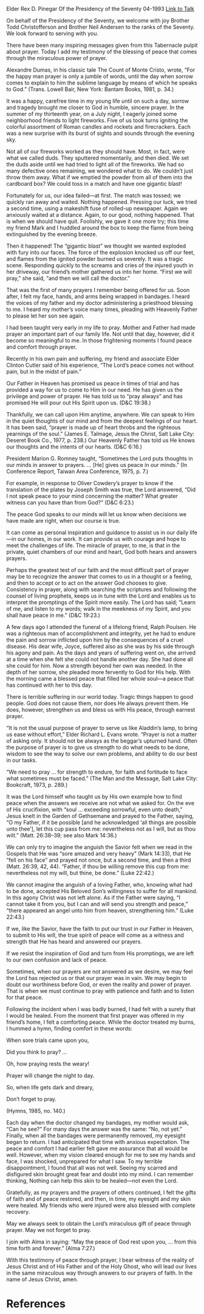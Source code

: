 Elder Rex D. Pinegar
Of the Presidency of the Seventy
04-1993
[Link to Talk](https://www.churchofjesuschrist.org/study/general-conference/1993/04/peace-through-prayer?lang=eng)

On behalf of the Presidency of the Seventy, we welcome with joy Brother Todd Christofferson and Brother Neil Andersen to the ranks of the Seventy. We look forward to serving with you.

There have been many inspiring messages given from this Tabernacle pulpit about prayer. Today I add my testimony of the blessing of peace that comes through the miraculous power of prayer.

Alexandre Dumas, in his classic tale The Count of Monte Cristo, wrote, “For the happy man prayer is only a jumble of words, until the day when sorrow comes to explain to him the sublime language by means of which he speaks to God.” (Trans. Lowell Bair, New York: Bantam Books, 1981, p. 34.)

It was a happy, carefree time in my young life until on such a day, sorrow and tragedy brought me closer to God in humble, sincere prayer. In the summer of my thirteenth year, on a July night, I eagerly joined some neighborhood friends to light fireworks. Five of us took turns igniting the colorful assortment of Roman candles and rockets and firecrackers. Each was a new surprise with its burst of sights and sounds through the evening sky.

Not all of our fireworks worked as they should have. Most, in fact, were what we called duds. They sputtered momentarily, and then died. We set the duds aside until we had tried to light all of the fireworks. We had so many defective ones remaining, we wondered what to do. We couldn’t just throw them away. What if we emptied the powder from all of them into the cardboard box? We could toss in a match and have one gigantic blast!

Fortunately for us, our idea failed—at first. The match was tossed; we quickly ran away and waited. Nothing happened. Pressing our luck, we tried a second time, using a makeshift fuse of rolled-up newspaper. Again we anxiously waited at a distance. Again, to our good, nothing happened. That is when we should have quit. Foolishly, we gave it one more try; this time my friend Mark and I huddled around the box to keep the flame from being extinguished by the evening breeze.

Then it happened! The “gigantic blast” we thought we wanted exploded with fury into our faces. The force of the explosion knocked us off our feet, and flames from the ignited powder burned us severely. It was a tragic scene. Responding quickly to the screams and cries of the injured youth in her driveway, our friend’s mother gathered us into her home. “First we will pray,” she said, “and then we will call the doctor.”

That was the first of many prayers I remember being offered for us. Soon after, I felt my face, hands, and arms being wrapped in bandages. I heard the voices of my father and my doctor administering a priesthood blessing to me. I heard my mother’s voice many times, pleading with Heavenly Father to please let her son see again.

I had been taught very early in my life to pray. Mother and Father had made prayer an important part of our family life. Not until that day, however, did it become so meaningful to me. In those frightening moments I found peace and comfort through prayer.

Recently in his own pain and suffering, my friend and associate Elder Clinton Cutler said of his experience, “The Lord’s peace comes not without pain, but in the midst of pain.”

Our Father in Heaven has promised us peace in times of trial and has provided a way for us to come to Him in our need. He has given us the privilege and power of prayer. He has told us to “pray always” and has promised He will pour out His Spirit upon us. (D&C 19:38.)

Thankfully, we can call upon Him anytime, anywhere. We can speak to Him in the quiet thoughts of our mind and from the deepest feelings of our heart. It has been said, “prayer is made up of heart throbs and the righteous yearnings of the soul.” (James E. Talmage, Jesus the Christ, Salt Lake City: Deseret Book Co., 1977, p. 238.) Our Heavenly Father has told us He knows our thoughts and the intents of our hearts. (D&C 6:16.)

President Marion G. Romney taught, “Sometimes the Lord puts thoughts in our minds in answer to prayers. … [He] gives us peace in our minds.” (In Conference Report, Taiwan Area Conference, 1975, p. 7.)

For example, in response to Oliver Cowdery’s prayer to know if the translation of the plates by Joseph Smith was true, the Lord answered, “Did I not speak peace to your mind concerning the matter? What greater witness can you have than from God?” (D&C 6:23.)

The peace God speaks to our minds will let us know when decisions we have made are right, when our course is true.

It can come as personal inspiration and guidance to assist us in our daily life—in our homes, in our work. It can provide us with courage and hope to meet the challenges of life. The miracle of prayer, to me, is that in the private, quiet chambers of our mind and heart, God both hears and answers prayers.

Perhaps the greatest test of our faith and the most difficult part of prayer may be to recognize the answer that comes to us in a thought or a feeling, and then to accept or to act on the answer God chooses to give. Consistency in prayer, along with searching the scriptures and following the counsel of living prophets, keeps us in tune with the Lord and enables us to interpret the promptings of the Spirit more easily. The Lord has said; “Learn of me, and listen to my words; walk in the meekness of my Spirit, and you shall have peace in me.” (D&C 19:23.)

A few days ago I attended the funeral of a lifelong friend, Ralph Poulsen. He was a righteous man of accomplishment and integrity, yet he had to endure the pain and sorrow inflicted upon him by the consequences of a cruel disease. His dear wife, Joyce, suffered also as she was by his side through his agony and pain. As the days and years of suffering went on, she arrived at a time when she felt she could not handle another day. She had done all she could for him. Now a strength beyond her own was needed. In the depth of her sorrow, she pleaded more fervently to God for His help. With the morning came a blessed peace that filled her whole soul—a peace that has continued with her to this day.

There is terrible suffering in our world today. Tragic things happen to good people. God does not cause them, nor does He always prevent them. He does, however, strengthen us and bless us with His peace, through earnest prayer.

“It is not the usual purpose of prayer to serve us like Aladdin’s lamp, to bring us ease without effort,” Elder Richard L. Evans wrote. “Prayer is not a matter of asking only. It should not be always as the beggar’s upturned hand. Often the purpose of prayer is to give us strength to do what needs to be done, wisdom to see the way to solve our own problems, and ability to do our best in our tasks.

“We need to pray … for strength to endure, for faith and fortitude to face what sometimes must be faced.” (The Man and the Message, Salt Lake City: Bookcraft, 1973, p. 289.)

It was the Lord himself who taught us by His own example how to find peace when the answers we receive are not what we asked for. On the eve of His crucifixion, with “soul … exceeding sorrowful, even unto death,” Jesus knelt in the Garden of Gethsemane and prayed to the Father, saying, “O my Father, if it be possible [and he acknowledged ‘all things are possible unto thee’], let this cup pass from me: nevertheless not as I will, but as thou wilt.” (Matt. 26:38–39; see also Mark 14:36.)

We can only try to imagine the anguish the Savior felt when we read in the Gospels that He was “sore amazed and very heavy” (Mark 14:33), that He “fell on his face” and prayed not once, but a second time, and then a third (Matt. 26:39, 42, 44). “Father, if thou be willing remove this cup from me: nevertheless not my will, but thine, be done.” (Luke 22:42.)

We cannot imagine the anguish of a loving Father, who, knowing what had to be done, accepted His Beloved Son’s willingness to suffer for all mankind. In this agony Christ was not left alone. As if the Father were saying, “I cannot take it from you, but I can and will send you strength and peace,” “there appeared an angel unto him from heaven, strengthening him.” (Luke 22:43.)

If we, like the Savior, have the faith to put our trust in our Father in Heaven, to submit to His will, the true spirit of peace will come as a witness and strength that He has heard and answered our prayers.

If we resist the inspiration of God and turn from His promptings, we are left to our own confusion and lack of peace.

Sometimes, when our prayers are not answered as we desire, we may feel the Lord has rejected us or that our prayer was in vain. We may begin to doubt our worthiness before God, or even the reality and power of prayer. That is when we must continue to pray with patience and faith and to listen for that peace.

Following the incident when I was badly burned, I had felt with a surety that I would be healed. From the moment that first prayer was offered in my friend’s home, I felt a comforting peace. While the doctor treated my burns, I hummed a hymn, finding comfort in these words:





When sore trials came upon you,

Did you think to pray? …

Oh, how praying rests the weary!

Prayer will change the night to day.

So, when life gets dark and dreary,

Don’t forget to pray.





(Hymns, 1985, no. 140.)





Each day when the doctor changed my bandages, my mother would ask, “Can he see?” For many days the answer was the same: “No, not yet.” Finally, when all the bandages were permanently removed, my eyesight began to return. I had anticipated that time with anxious expectation. The peace and comfort I had earlier felt gave me assurance that all would be well. However, when my vision cleared enough for me to see my hands and face, I was shocked, unprepared for what I saw. To my terrible disappointment, I found that all was not well. Seeing my scarred and disfigured skin brought great fear and doubt into my mind. I can remember thinking, Nothing can help this skin to be healed—not even the Lord.

Gratefully, as my prayers and the prayers of others continued, I felt the gifts of faith and of peace restored, and then, in time, my eyesight and my skin were healed. My friends who were injured were also blessed with complete recovery.

May we always seek to obtain the Lord’s miraculous gift of peace through prayer. May we not forget to pray.

I join with Alma in saying: “May the peace of God rest upon you, … from this time forth and forever.” (Alma 7:27.)

With this testimony of peace through prayer, I bear witness of the reality of Jesus Christ and of His Father and of the Holy Ghost, who will lead our lives in the same miraculous way through answers to our prayers of faith. In the name of Jesus Christ, amen.

# References
